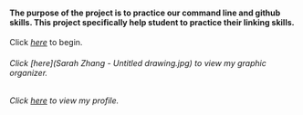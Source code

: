 #### The purpose of the project is to practice our command line and github skills. This project specifically help student to practice their linking skills.

Click [_here_](home.md) to begin.

###### Click [_here_](Sarah Zhang - Untitled drawing.jpg) to view my graphic organizer.

###### Click [_here_](https://github.com/sarahz2476/) to view my profile.
